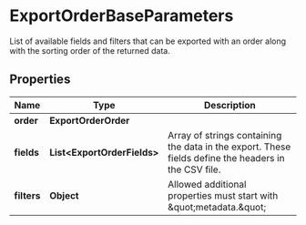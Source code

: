 

# ExportOrderBaseParameters

List of available fields and filters that can be exported with an order along with the sorting order of the returned data.

## Properties

| Name | Type | Description |
|------------ | ------------- | ------------- |
|**order** | **ExportOrderOrder** |  |
|**fields** | **List&lt;ExportOrderFields&gt;** | Array of strings containing the data in the export. These fields define the headers in the CSV file. |
|**filters** | **Object** | Allowed additional properties must start with \&quot;metadata.\&quot; |



